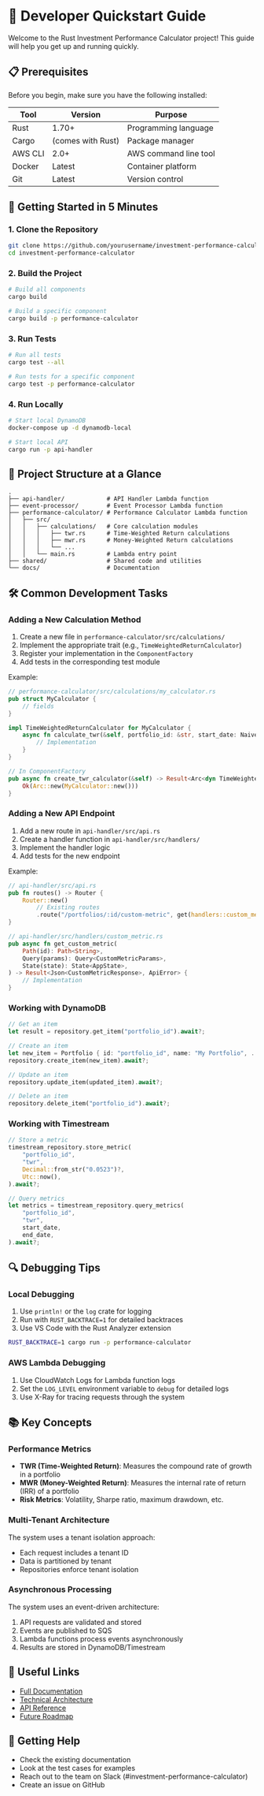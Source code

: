 # 🚀 Developer Quickstart Guide

Welcome to the Rust Investment Performance Calculator project! This guide will help you get up and running quickly.

## 📋 Prerequisites

Before you begin, make sure you have the following installed:

| Tool | Version | Purpose |
|------|---------|---------|
| Rust | 1.70+ | Programming language |
| Cargo | (comes with Rust) | Package manager |
| AWS CLI | 2.0+ | AWS command line tool |
| Docker | Latest | Container platform |
| Git | Latest | Version control |

## 🏁 Getting Started in 5 Minutes

### 1. Clone the Repository

```bash
git clone https://github.com/yourusername/investment-performance-calculator.git
cd investment-performance-calculator
```

### 2. Build the Project

```bash
# Build all components
cargo build

# Build a specific component
cargo build -p performance-calculator
```

### 3. Run Tests

```bash
# Run all tests
cargo test --all

# Run tests for a specific component
cargo test -p performance-calculator
```

### 4. Run Locally

```bash
# Start local DynamoDB
docker-compose up -d dynamodb-local

# Start local API
cargo run -p api-handler
```

## 🧩 Project Structure at a Glance

```
.
├── api-handler/            # API Handler Lambda function
├── event-processor/        # Event Processor Lambda function
├── performance-calculator/ # Performance Calculator Lambda function
│   ├── src/
│   │   ├── calculations/   # Core calculation modules
│   │   │   ├── twr.rs      # Time-Weighted Return calculations
│   │   │   ├── mwr.rs      # Money-Weighted Return calculations
│   │   │   └── ...
│   │   └── main.rs         # Lambda entry point
├── shared/                 # Shared code and utilities
└── docs/                   # Documentation
```

## 🛠️ Common Development Tasks

### Adding a New Calculation Method

1. Create a new file in `performance-calculator/src/calculations/`
2. Implement the appropriate trait (e.g., `TimeWeightedReturnCalculator`)
3. Register your implementation in the `ComponentFactory`
4. Add tests in the corresponding test module

Example:

```rust
// performance-calculator/src/calculations/my_calculator.rs
pub struct MyCalculator {
    // fields
}

impl TimeWeightedReturnCalculator for MyCalculator {
    async fn calculate_twr(&self, portfolio_id: &str, start_date: NaiveDate, end_date: NaiveDate) -> Result<TimeWeightedReturn> {
        // Implementation
    }
}

// In ComponentFactory
pub async fn create_twr_calculator(&self) -> Result<Arc<dyn TimeWeightedReturnCalculator>> {
    Ok(Arc::new(MyCalculator::new()))
}
```

### Adding a New API Endpoint

1. Add a new route in `api-handler/src/api.rs`
2. Create a handler function in `api-handler/src/handlers/`
3. Implement the handler logic
4. Add tests for the new endpoint

Example:

```rust
// api-handler/src/api.rs
pub fn routes() -> Router {
    Router::new()
        // Existing routes
        .route("/portfolios/:id/custom-metric", get(handlers::custom_metric::get_custom_metric))
}

// api-handler/src/handlers/custom_metric.rs
pub async fn get_custom_metric(
    Path(id): Path<String>,
    Query(params): Query<CustomMetricParams>,
    State(state): State<AppState>,
) -> Result<Json<CustomMetricResponse>, ApiError> {
    // Implementation
}
```

### Working with DynamoDB

```rust
// Get an item
let result = repository.get_item("portfolio_id").await?;

// Create an item
let new_item = Portfolio { id: "portfolio_id", name: "My Portfolio", ... };
repository.create_item(new_item).await?;

// Update an item
repository.update_item(updated_item).await?;

// Delete an item
repository.delete_item("portfolio_id").await?;
```

### Working with Timestream

```rust
// Store a metric
timestream_repository.store_metric(
    "portfolio_id",
    "twr",
    Decimal::from_str("0.0523")?,
    Utc::now(),
).await?;

// Query metrics
let metrics = timestream_repository.query_metrics(
    "portfolio_id",
    "twr",
    start_date,
    end_date,
).await?;
```

## 🔍 Debugging Tips

### Local Debugging

1. Use `println!` or the `log` crate for logging
2. Run with `RUST_BACKTRACE=1` for detailed backtraces
3. Use VS Code with the Rust Analyzer extension

```bash
RUST_BACKTRACE=1 cargo run -p performance-calculator
```

### AWS Lambda Debugging

1. Use CloudWatch Logs for Lambda function logs
2. Set the `LOG_LEVEL` environment variable to `debug` for detailed logs
3. Use X-Ray for tracing requests through the system

## 📚 Key Concepts

### Performance Metrics

- **TWR (Time-Weighted Return)**: Measures the compound rate of growth in a portfolio
- **MWR (Money-Weighted Return)**: Measures the internal rate of return (IRR) of a portfolio
- **Risk Metrics**: Volatility, Sharpe ratio, maximum drawdown, etc.

### Multi-Tenant Architecture

The system uses a tenant isolation approach:

- Each request includes a tenant ID
- Data is partitioned by tenant
- Repositories enforce tenant isolation

### Asynchronous Processing

The system uses an event-driven architecture:

1. API requests are validated and stored
2. Events are published to SQS
3. Lambda functions process events asynchronously
4. Results are stored in DynamoDB/Timestream

## 🔗 Useful Links

- [Full Documentation](platform_overview.md)
- [Technical Architecture](technical_architecture.md)
- [API Reference](api_reference.md)
- [Future Roadmap](future_roadmap.md)

## 🤝 Getting Help

- Check the existing documentation
- Look at the test cases for examples
- Reach out to the team on Slack (#investment-performance-calculator)
- Create an issue on GitHub 